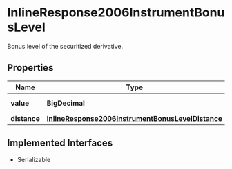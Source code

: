 

# InlineResponse2006InstrumentBonusLevel

Bonus level of the securitized derivative.

## Properties

Name | Type | Description | Notes
------------ | ------------- | ------------- | -------------
**value** | **BigDecimal** | Value of the bonus level. |  [optional]
**distance** | [**InlineResponse2006InstrumentBonusLevelDistance**](InlineResponse2006InstrumentBonusLevelDistance.md) |  |  [optional]


## Implemented Interfaces

* Serializable


